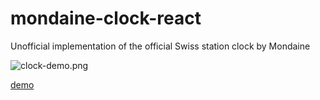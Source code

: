 # mondaine-clock-react

Unofficial implementation of the official Swiss station clock by Mondaine

![clock-demo.png](demo/clock-demo.png)

[demo](https://codesandbox.io/s/polished-forest-h9t97s)